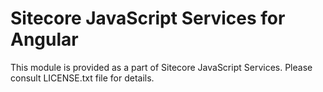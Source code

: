 # Sitecore JavaScript Services for Angular

This module is provided as a part of Sitecore JavaScript Services.
Please consult LICENSE.txt file for details.
